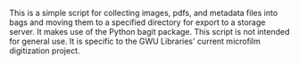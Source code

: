 This is a simple script for collecting images, pdfs, and metadata files into bags and moving them to a specified directory for export to a storage server.  It makes use of the Python bagit package.  This script is not intended for general use. It is specific to the GWU Libraries' current microfilm digitization project.
